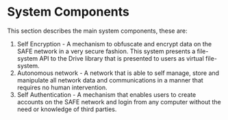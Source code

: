 # System Components

This section describes the main system components,  these are:

1. Self Encryption - A mechanism to obfuscate and encrypt data on the SAFE network in a very secure fashion. This system presents a file-system API to the Drive library that is presented to users as virtual file-system.
2. Autonomous network - A network that is able to self manage, store and manipulate all network data and communications in a manner that requires no human intervention.
3. Self Authentication - A mechanism that enables users to create accounts on the SAFE network and login from any computer without the need or knowledge of third parties.

